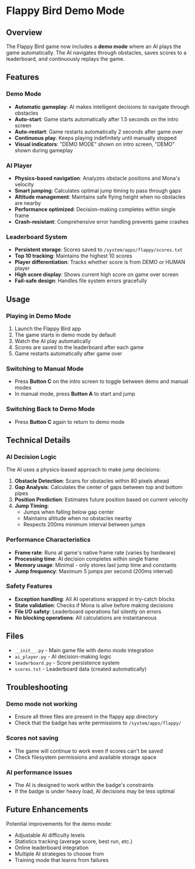 # Flappy Bird Demo Mode

## Overview

The Flappy Bird game now includes a **demo mode** where an AI plays the game automatically. The AI navigates through obstacles, saves scores to a leaderboard, and continuously replays the game.

## Features

### Demo Mode
- **Automatic gameplay**: AI makes intelligent decisions to navigate through obstacles
- **Auto-start**: Game starts automatically after 1.5 seconds on the intro screen
- **Auto-restart**: Game restarts automatically 2 seconds after game over
- **Continuous play**: Keeps playing indefinitely until manually stopped
- **Visual indicators**: "DEMO MODE" shown on intro screen, "DEMO" shown during gameplay

### AI Player
- **Physics-based navigation**: Analyzes obstacle positions and Mona's velocity
- **Smart jumping**: Calculates optimal jump timing to pass through gaps
- **Altitude management**: Maintains safe flying height when no obstacles are nearby
- **Performance optimized**: Decision-making completes within single frame
- **Crash-resistant**: Comprehensive error handling prevents game crashes

### Leaderboard System
- **Persistent storage**: Scores saved to `/system/apps/flappy/scores.txt`
- **Top 10 tracking**: Maintains the highest 10 scores
- **Player differentiation**: Tracks whether score is from DEMO or HUMAN player
- **High score display**: Shows current high score on game over screen
- **Fail-safe design**: Handles file system errors gracefully

## Usage

### Playing in Demo Mode
1. Launch the Flappy Bird app
2. The game starts in demo mode by default
3. Watch the AI play automatically
4. Scores are saved to the leaderboard after each game
5. Game restarts automatically after game over

### Switching to Manual Mode
- Press **Button C** on the intro screen to toggle between demo and manual modes
- In manual mode, press **Button A** to start and jump

### Switching Back to Demo Mode
- Press **Button C** again to return to demo mode

## Technical Details

### AI Decision Logic

The AI uses a physics-based approach to make jump decisions:

1. **Obstacle Detection**: Scans for obstacles within 80 pixels ahead
2. **Gap Analysis**: Calculates the center of gaps between top and bottom pipes
3. **Position Prediction**: Estimates future position based on current velocity
4. **Jump Timing**: 
   - Jumps when falling below gap center
   - Maintains altitude when no obstacles nearby
   - Respects 200ms minimum interval between jumps

### Performance Characteristics

- **Frame rate**: Runs at game's native frame rate (varies by hardware)
- **Processing time**: AI decision completes within single frame
- **Memory usage**: Minimal - only stores last jump time and constants
- **Jump frequency**: Maximum 5 jumps per second (200ms interval)

### Safety Features

- **Exception handling**: All AI operations wrapped in try-catch blocks
- **State validation**: Checks if Mona is alive before making decisions
- **File I/O safety**: Leaderboard operations fail silently on errors
- **No blocking operations**: All calculations are instantaneous

## Files

- `__init__.py` - Main game file with demo mode integration
- `ai_player.py` - AI decision-making logic
- `leaderboard.py` - Score persistence system
- `scores.txt` - Leaderboard data (created automatically)

## Troubleshooting

### Demo mode not working
- Ensure all three files are present in the flappy app directory
- Check that the badge has write permissions to `/system/apps/flappy/`

### Scores not saving
- The game will continue to work even if scores can't be saved
- Check filesystem permissions and available storage space

### AI performance issues
- The AI is designed to work within the badge's constraints
- If the badge is under heavy load, AI decisions may be less optimal

## Future Enhancements

Potential improvements for the demo mode:

- Adjustable AI difficulty levels
- Statistics tracking (average score, best run, etc.)
- Online leaderboard integration
- Multiple AI strategies to choose from
- Training mode that learns from failures
